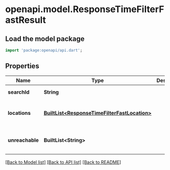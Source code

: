 # openapi.model.ResponseTimeFilterFastResult

## Load the model package
```dart
import 'package:openapi/api.dart';
```

## Properties
Name | Type | Description | Notes
------------ | ------------- | ------------- | -------------
**searchId** | **String** |  | [default to null]
**locations** | [**BuiltList&lt;ResponseTimeFilterFastLocation&gt;**](ResponseTimeFilterFastLocation.md) |  | [default to const []]
**unreachable** | **BuiltList&lt;String&gt;** |  | [default to const []]

[[Back to Model list]](../README.md#documentation-for-models) [[Back to API list]](../README.md#documentation-for-api-endpoints) [[Back to README]](../README.md)


